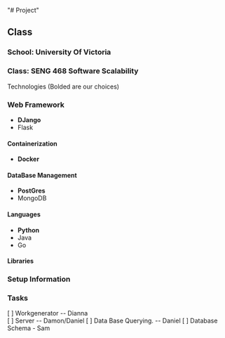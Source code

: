 "# Project" 

## Class 
### School: University Of Victoria  
### Class: SENG 468 Software Scalability 
  
  
Technologies (Bolded are our choices)
### Web Framework
 * **DJango**
 * Flask

#### Containerization  
 * **Docker**

#### DataBase Management 
 * **PostGres**
 * MongoDB
#### Languages
 * **Python**
 * Java
 * Go

#### Libraries



### Setup Information


### Tasks
 [ ] Workgenerator -- Dianna  
 [ ] Server -- Damon/Daniel
 [ ] Data Base Querying.  -- Daniel
 [ ] Database Schema  - Sam